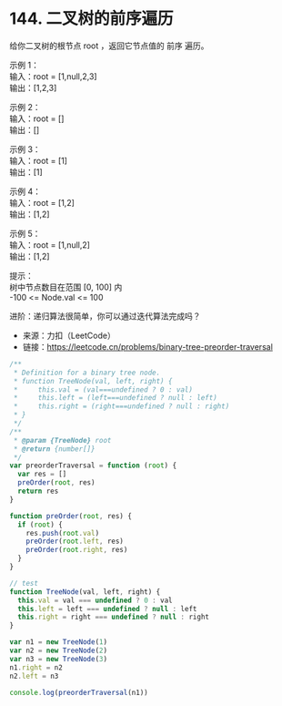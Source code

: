 # 144. 二叉树的前序遍历

给你二叉树的根节点 root ，返回它节点值的 前序 遍历。

示例 1：  
输入：root = [1,null,2,3]  
输出：[1,2,3]

示例 2：  
输入：root = []  
输出：[]

示例 3：  
输入：root = [1]  
输出：[1]

示例 4：  
输入：root = [1,2]  
输出：[1,2]

示例 5：  
输入：root = [1,null,2]  
输出：[1,2]

提示：  
树中节点数目在范围 [0, 100] 内  
-100 <= Node.val <= 100

进阶：递归算法很简单，你可以通过迭代算法完成吗？

- 来源：力扣（LeetCode）  
- 链接：https://leetcode.cn/problems/binary-tree-preorder-traversal

```javascript
/**
 * Definition for a binary tree node.
 * function TreeNode(val, left, right) {
 *     this.val = (val===undefined ? 0 : val)
 *     this.left = (left===undefined ? null : left)
 *     this.right = (right===undefined ? null : right)
 * }
 */
/**
 * @param {TreeNode} root
 * @return {number[]}
 */
var preorderTraversal = function (root) {
  var res = []
  preOrder(root, res)
  return res
}

function preOrder(root, res) {
  if (root) {
    res.push(root.val)
    preOrder(root.left, res)
    preOrder(root.right, res)
  }
}

// test
function TreeNode(val, left, right) {
  this.val = val === undefined ? 0 : val
  this.left = left === undefined ? null : left
  this.right = right === undefined ? null : right
}

var n1 = new TreeNode(1)
var n2 = new TreeNode(2)
var n3 = new TreeNode(3)
n1.right = n2
n2.left = n3

console.log(preorderTraversal(n1))
```
